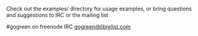Check out the examples/ directory for usage examples, or bring questions and suggestions to IRC or the mailing list

\#gogreen on freenode IRC
gogreen@librelist.com
